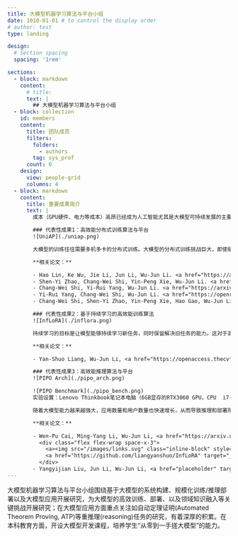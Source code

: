 ```yaml
---
title: 大模型机器学习算法与平台小组
date: 1010-01-01 # to control the display order
# author: test
type: landing

design:
  # Section spacing
  spacing: '1rem'

sections:
  - block: markdown
    content:
      # title:
      text: |
        ## 大模型机器学习算法与平台小组
  - block: collection
    id: members
    content:
      title: 团队成员
      filters:
        folders:
          - authors
        tag: sys_prof
      count: 0
    design:
      view: people-grid
      columns: 4
  - block: markdown
    content:
      title: 重要成果简介
      text: |
        成本（GPU硬件、电力等成本）高昂已经成为人工智能尤其是大模型可持续发展的主要障碍之一。南京大学计算机学院研发了高效能训练和推理机器学习算法，通过算法创新提升了大模型训练和推理的速度从而降低成本，或者说在同样成本下通过算法创新可以训练和部署更大更好的模型从而提升准确率。此外，基于创新的机器学习算法研发了大模型训练和推理平台与系统，支撑大模型的高准确率、低成本训练和部署。代表性成果如下：

        ### 代表性成果1：高效能分布式训练算法与平台
        ![UniAP](./uniap.png)

        大模型的训练往往需要多机多卡的分布式训练。大模型的分布式训练挑战巨大，即使硬件足够，很多人大概率（我们实验中验证有64%-87%的概率）会因为超参数设置（模型怎么切分和排布、数据怎么切分和排布等）不合理而跑不出结果。此外，很多人在碰到大模型训练慢时只会想到增加GPU等硬件，而忽略了或者没意识到分布式训练算法的作用。实际上，分布式训练算法会极大地影响硬件的算力利用率、计算有效率和系统容错性。高效能分布式训练算法具有高算力利用率、高计算有效率和强系统容错性。用同样的硬件算力训练同一个模型，高效能分布式训练算法会比低效能分布式训练算法速度快，最高可能会快数倍甚至数十倍以上；或者说，训练同一个模型，高效能分布式训练算法会比低效能分布式训练算法成本低，最高可能会节省数倍甚至数十倍以上的算力成本。很多已有的分布式训练算法的效能较低，甚至可能导致机器和GPU卡越多、训练速度越慢的结果。我们从算力利用率、计算有效率和系统容错性等不同维度提出了一系列高效能分布式训练算法，包括通信优化算法、异步算法、鲁棒容错算法和自动并行算法等。此外，我们还研发了高效能分布式训练平台UniAP，是首个能实现层类并行策略（张量并行等）和层间并行策略（流水线并行等）联合优化的工作。给定模型和硬件平台，UniAP能够通过自动搜索找到最高效能的分布式训练方案，既解决了效率和成本问题（我们实验中，只采用并行策略优化算法而不叠加其他优化算法的情况下比最差方案最高快9倍），也解决了很多人在大模型分布式训练时因为超参数设置（模型怎么切分和排布、数据怎么切分和排布等）不合理而跑不出结果的问题。我们还实现了UniAP跟国产AI计算卡的适配。相关工作为大模型训练的降本增效提供了核心技术和平台。

        **相关论文：**

        - Hao Lin, Ke Wu, Jie Li, Jun Li, Wu-Jun Li. <a href="https://arxiv.org/abs/2307.16375" target="_blank">UniAP: Unifying Inter- and Intra-Layer Automatic Parallelism by Mixed Integer Quadratic Programming</a>. CVPR 2025.
        - Shen-Yi Zhao, Chang-Wei Shi, Yin-Peng Xie, Wu-Jun Li. <a href="https://arxiv.org/abs/2007.13985" target="_blank">Stochastic Normalized Gradient Descent with Momentum for Large-Batch Training</a>. SCIENCE CHINA Information Sciences (SCIS), 2024.
        - Chang-Wei Shi, Yi-Rui Yang, Wu-Jun Li. <a href="https://arxiv.org/abs/2407.19234" target="_blank">Ordered Momentum for Asynchronous SGD</a>. Advances in Neural Information Processing Systems (NeurIPS), 2024.
        - Yi-Rui Yang, Chang-Wei Shi, Wu-Jun Li. <a href="https://openreview.net/forum?id=wriKDQqiOQ" target="_blank">On the Effect of Batch Size in Byzantine-Robust Distributed Learning</a>. The Twelfth International Conference on Learning Representations (ICLR), 2024.
        - Chang-Wei Shi, Shen-Yi Zhao, Yin-Peng Xie, Hao Gao, Wu-Jun Li. Global Momentum Compression for Sparse Communication in Distributed SGD. arXiv 2024.

        ### 代表性成果2：基于持续学习的高效能训练算法
        ![InfLoRA](./inflora.png)

        持续学习的目标是让模型能够持续学习新任务，同时保留解决旧任务的能力。这对于高效能训练大模型具有重要意义。目前，训练大模型通常需要依赖千卡甚至万卡 GPU 集群和海量数据，成本极为高昂。如果模型具备持续学习能力，新版本的大模型可以在旧版本的基础上进行增量训练，而无需重新回顾旧任务的数据，从而有望大幅降低训练开销。然而，现有的大模型缺乏持续学习能力，常常面临“灾难性遗忘”（Catastrophic Forgetting）问题，即在学习新任务后，由于参数发生改变，模型会丢失在旧任务上学到的知识，导致其在旧任务上的性能显著下降。为了实现持续学习，模型需要同时具备保持旧任务性能的能力（稳定性）和学习新任务的能力（可塑性）。实现持续学习将是推动大模型向更高效、更智能方向发展的关键。我们提出了一种新的基于参数高效微调的持续学习方法InfLoRA。InfLoRA向预训练模型中注入低秩分支重参数化预训练权重，并且我们的理论证明微调低秩分支等同于在一个由该低秩分支中的降维矩阵张成的子空间内直接微调预训练权重。然后，InfLoRA通过设计低秩分支中的降维矩阵来间接地设计该子空间，将其约束在一个不会干扰旧任务性能的范围内，在提升模型可塑性的同时保持稳定性（即克服或减轻灾难性遗忘），实现模型总体准确率的提升。InfLoRA是首个建立LoRA微调和全参数微调之间的关系、并基于此设计机制以克服遗忘的持续学习方法。相关工作从与分布式训练不同的角度为大模型训练的降本增效提供了核心技术。

        **相关论文：**

        - Yan-Shuo Liang, Wu-Jun Li, <a href="https://openaccess.thecvf.com/content/CVPR2024/html/Liang_InfLoRA_Interference-Free_Low-Rank_Adaptation_for_Continual_Learning_CVPR_2024_paper.html" target="_blank">InfLoRA: Interference-Free Low-Rank Adaptation for Continual Learning</a>, in Proceedings of the IEEE Conference on Computer Vision and Pattern Recognition (CVPR) 2024.

        ### 代表性成果3：高效能推理算法与平台
        ![PIPO Arch](./pipo_arch.png)

        ![PIPO Benchmark](./pipo_bench.png)
        实验设置：Lenovo Thinkbook笔记本电脑（6GB显存的RTX3060 GPU，CPU  i7-11800H @ 2.30Hz，16GB内存，1TB固态硬盘）；模型权重量化成INT4。

        随着大模型能力越来越强大，应用数量和用户数量也快速增长，从而导致推理和部署所需的硬件成本也快速增长。此外，推理模型的流行进一步加剧了推理和部署所需硬件成本的增长。为了解决这一挑战，我们从模型压缩算法和推理系统架构上进行了创新，设计了高效能推理算法与平台。在模型压缩算法方面，我们提出了基于低秩字典的模型量化算法LCQ，可以让量化字典的秩大于1，而已有方法的量化字典的秩只能为1，LCQ通过增大量化字典的秩从而减小模型的量化损失，取得了比已有方法更高的准确率。在推理系统架构方面，卸载（Offloading）方法通过将部分模型存储在CPU内存甚至硬盘上，可以实现规模超出GPU显存容量的大模型的推理和部署。但现有Offloading框架（如FlexGen）因推理并发度低和硬盘利用不足，导致GPU利用率低从而严重限制推理性能。我们设计了叫做PIPO（Pipelined Offloading）的新型Offloading框架，可以根据输入模型和硬件系统的规格信息，自动求解最优的Offloading方案，从而可以选择合适的细粒度流水线策略。此外，PIPO还实现了数据传输的优化和CUDA底层计算内核的定制修改以提高推理并发程度，从而显著提升GPU利用率和推理吞吐量。实验表明，已有方法的GPU利用率不到40%，而PIPO可以将GPU利用率提升至90%以上，PIPO推理吞吐量（即推理速度）最高达到已有方法的3.1倍。相关工作为大模型推理和部署的降本增效提供了核心技术和平台。

        **相关论文：**

        - Wen-Pu Cai, Ming-Yang Li, Wu-Jun Li, <a href="https://arxiv.org/abs/2405.20973" target="_blank">LCQ: Low-Rank Codebook based Quantization for Large Language Models</a>, in arXiv 2024.
          <div class="flex flex-wrap space-x-3">
            <a><img src="/images/links.svg" class="inline-block" style="height: 1.25em"></a>
            <a href="https://github.com/liangyanshuo/InfLoRA" target="_blank"><img src="/images/github.svg" class="inline-block" style="height: 1.5em"></img></a>
          </div>
        - Yangyijian Liu, Jun Li, Wu-Jun Li, <a href="placeholder" target="_blank">PIPO: Pipelined Offloading for Efficient Inference on Consumer Devices</a>, Submitted, 2025.
---
```


大模型机器学习算法与平台小组围绕基于大模型的系统构建、规模化训练/推理部署以及大模型应用开展研究，为大模型的高效训练、部署、以及领域知识融入等关键挑战开展研究；在大模型应用方面重点关注如自动定理证明(Automated Theorem Proving, ATP)等重推理(reasoning)任务的研究，有着深厚的积累。在本科教育方面，开设大模型开发课程，培养学生“从零到一手搓大模型”的能力。